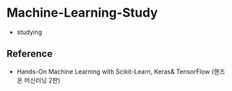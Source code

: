 # Machine-Learning-Study
- studying

## Reference
- Hands-On Machine Learning with Scikit-Learn, Keras& TensorFlow (핸즈온 머신러닝 2판)
